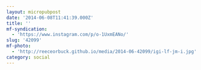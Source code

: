```yaml
---
layout: micropubpost
date: '2014-06-08T11:41:39.000Z'
title: ''
mf-syndication:
  - 'https://www.instagram.com/p/o-1UxmEANo/'
slug: '42099'
mf-photo:
  - 'http://reeceorbuck.github.io/media/2014-06-42099/igi-lf-jm-i.jpg'
category: social
---
```

